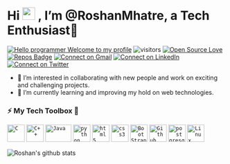 # Hi <img src="https://github.com/TheDudeThatCode/TheDudeThatCode/blob/master/Assets/Hi.gif" width="29px"> , I’m @RoshanMhatre, a Tech Enthusiast🤎

[![Hello programmer Welcome to my profile](https://img.shields.io/badge/Hello,Programmer!-Welcome-orange.svg?style=flat&logo=github)](https://github.com/RoshanMhatre) 
![visitors](https://visitor-badge.laobi.icu/badge?page_id=RoshanMhatre.RoshanMhatre)
[![Open Source Love](https://badges.frapsoft.com/os/v1/open-source.svg?v=103)](https://github.com/RoshanMhatre) 
[![Repos Badge](https://badges.pufler.dev/repos/RoshanMhatre)](https://github.com/RoshanMhatre?tab=repositories) 
[![Connect on Gmail](https://img.shields.io/badge/--Gmail?label=Gmail&logo=Gmail&style=social)](mailto:roshanmhatre989@gmail.com)
[![Connect on LinkedIn](https://img.shields.io/badge/--linkedin?label=LinkedIn&logo=LinkedIn&style=social)](https://www.linkedin.com/in/roshan-mhatre-3ab9b0191/) 
[![Connect on Twitter](https://img.shields.io/badge/--Twitter?label=Twitter&logo=Twitter&style=social)](https://twitter.com/mr_rdm_)
- 👀 I’m interested in collaborating with new people and work on exciting and challenging projects.
- 🌱 I’m currently learning and improving my hold on web technologies.

### :zap: My Tech Toolbox 🧰

<p align="left">
  <code><img src="https://upload.wikimedia.org/wikipedia/commons/thumb/1/18/C_Programming_Language.svg/695px-C_Programming_Language.svg.png" alt="C" width="40" height="40"/></code>
  <code><img src="https://upload.wikimedia.org/wikipedia/commons/thumb/1/18/ISO_C%2B%2B_Logo.svg/1200px-ISO_C%2B%2B_Logo.svg.png" alt="C++" width="40" height="40"/></code>
  <code><img src="https://kevinfream.files.wordpress.com/2013/01/java.jpg" alt="Java" width="60" height="40"/></code> 
  <code><img src="https://learnwithshashank.com/coding/wp-content/uploads/2020/08/2f9c11f9e55efbf1791f12c06d60729b-2.jpg" alt="python" width="40" height="40"/></code>  
  <code><img src="https://upload.wikimedia.org/wikipedia/commons/thumb/3/38/HTML5_Badge.svg/600px-HTML5_Badge.svg.png" alt="html5" height="40"/></code> 
  <code><img src="https://cdn.freebiesupply.com/logos/large/2x/css3-logo-png-transparent.png" alt="css3" height="40"/></code>
  <code><img src="https://brandslogos.com/wp-content/uploads/thumbs/bootstrap-logo-vector.svg" alt="BootStrap" width="40" height="40"/></code>
  <code><img src="https://encrypted-tbn0.gstatic.com/images?q=tbn:ANd9GcRzLPz1h00MkCsXnWyxPFVjHNs0QG8HDxxEnk12jUyYjQyADIQCyyB0pP8pGCoB0BYy0nE&usqp=CAU" alt="Github" width="40" height="40"/></code>
  <code><img src="https://www.citusdata.com/assets/images/postgres-on-darkgray-d420c075.png" alt="postgresql" width="40" height="40"/></code>
  <code><img src="https://encrypted-tbn0.gstatic.com/images?q=tbn:ANd9GcT5BhY2diyMgufibpHCBN0gnRHxmTGe1jw70A&usqp=CAU" alt="Linux" width="40" height="40"/></code>
</p>

![Roshan's github stats](https://github-readme-stats.vercel.app/api?username=RoshanMhatre&show_icons=true&hide_border=true)
<br />

